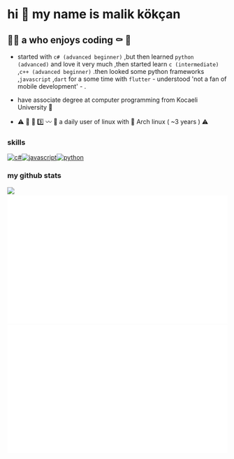 <!--
**mal1kc/mal1kc** is a ✨ _special_ ✨ repository because its `readme.md` (this file) appears on your github profile.
-->
hi 👋 my name is malik kökçan
=============================
👨‍💻 a who enjoys coding ⚰️ 🫡
-------------------

+ started with `c# (advanced beginner)` ,but then learned `python (advanced)` and love it very much ,then started learn `c (intermediate)` ,`c++ (advanced beginner)` .then looked some python frameworks ,`javascript` ,`dart` for a some time with `flutter` - understood 'not a fan of mobile development' - .

+ have associate degree at computer programming from Kocaeli University 📓

+ ⚠️ 🐧 🤯 3️⃣ 〰️ 📆   a daily user of linux with  Arch linux ( ~3 years ) ⚠️

### skills

<a href="https://docs.microsoft.com/en-us/dotnet/csharp/" target="_blank" rel="noreferrer"><img src="https://raw.githubusercontent.com/danielcranney/readme-generator/main/public/icons/skills/csharp-colored.svg" width="36" height="36" alt="c#" /></a><a href="https://developer.mozilla.org/en-us/docs/web/javascript" target="_blank" rel="noreferrer"><img src="https://raw.githubusercontent.com/danielcranney/readme-generator/main/public/icons/skills/javascript-colored.svg" width="36" height="36" alt="javascript" /></a><a href="https://www.python.org/" target="_blank" rel="noreferrer"><img src="https://raw.githubusercontent.com/danielcranney/readme-generator/main/public/icons/skills/python-colored.svg" width="36" height="36" alt="python" /></a>

### my github stats
<a href="https://github.com/mal1kc/github-stats">
<img src="https://komarev.com/ghpvc/?username=mal1kc&color=blueviolet&style=flat-square">
<br>
<img src="https://github.com/mal1kc/github-stats/blob/master/generated/overview.svg#gh-dark-mode-only" />
<br>
<img src="https://raw.githubusercontent.com/mal1kc/github-stats/master/generated/languages.svg#gh-dark-mode-only">
</a>
